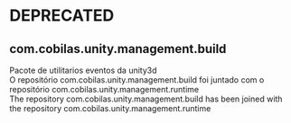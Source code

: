 # DEPRECATED
## com.cobilas.unity.management.build
Pacote de utilitarios eventos da unity3d<br/>
O repositório com.cobilas.unity.management.build foi juntado com o repositório com.cobilas.unity.management.runtime<br/>
The repository com.cobilas.unity.management.build has been joined with the repository com.cobilas.unity.management.runtime<br/>
